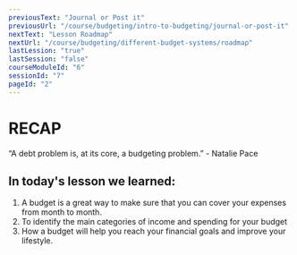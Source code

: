 ```yaml
---
previousText: "Journal or Post it"
previousUrl: "/course/budgeting/intro-to-budgeting/journal-or-post-it"
nextText: "Lesson Roadmap"
nextUrl: "/course/budgeting/different-budget-systems/roadmap"
lastLession: "true"
lastSession: "false"
courseModuleId: "6"
sessionId: "7"
pageId: "2"
---
```



# RECAP

<sparkle-character-intro position="right" character="jen">
“A debt problem is, at its core, a budgeting problem.” - Natalie Pace
</sparkle-character-intro>

## In today's lesson we learned: 
1. A budget is a great way to make sure that you can cover your expenses from month to month.  
2. To identify the main categories of income and spending for your budget
3. How a budget will help you reach your financial goals and improve your lifestyle.

